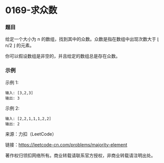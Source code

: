# 0169-求众数

### 题目

给定一个大小为 n 的数组，找到其中的众数。众数是指在数组中出现次数大于 ⌊ n/2 ⌋ 的元素。

你可以假设数组是非空的，并且给定的数组总是存在众数。

### 示例

示例 1:

    输入: [3,2,3]
    输出: 3
示例 2:

    输入: [2,2,1,1,1,2,2]
    输出: 2

来源：力扣（LeetCode）

链接：https://leetcode-cn.com/problems/majority-element

著作权归领扣网络所有。商业转载请联系官方授权，非商业转载请注明出处。